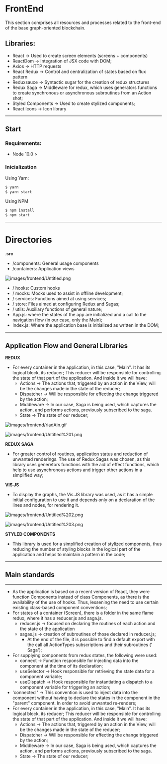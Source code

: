 # FrontEnd

This section comprises all resources and processes related to the front-end of the base graph-oriented blockchain.

## Libraries:

- React → Used to create screen elements (screens + components)
- ReactDom → Integration of JSX code with DOM;
- Axios → HTTP requests
- React Redux → Control and centralization of states based on flux pattern
- Reduxsauce → Syntactic sugar for the creation of redux structures
- Redux Saga → Middleware for redux, which uses generators functions to create synchronous or asynchronous subroutines from an Action shot;
- Styled Components → Used to create stylized components;
- React Icons → Icon library

---

## Start

### Requirements:

- Node 10.0 >

### Inicialization

Using Yarn:

```jsx
$ yarn
$ yarn start
```

Using NPM

```jsx
$ npm install
$ npm start
```

---

# Directories

.**src**

- /components: General usage components
- /containers: Application views

![images/frontend/Untitled.png](https://github.com/P5-G6/graph-tool/blob/docs/images/Untitled.png)

- / hooks: Custom hooks
- / mocks: Mocks used to assist in offline development;
- / services: Functions aimed at using services;
- / store: Files aimed at configuring Redux and Sagas;
- / utils: Auxiliary functions of general nature;
- App.js: where the states of the app are initialized and a call to the navigation flow (in our case, only the Main);
- Index.js: Where the application base is initialized as written in the DOM;

---

## Application Flow and General Libraries

**REDUX** 

- For every container in the application, in this case, "Main". It has its logical block, its reducer;
This reducer will be responsible for controlling the state of that part of the application. And inside it we will have:
    - Actions → The actions that, triggered by an action in the View, will be the changes made in the state of the reducer;
    - Dispatcher → Will be responsible for effecting the change triggered by the action;
    - Middleware → In our case, Saga is being used, which captures the action, and performs actions, previously subscribed to the saga.
    - State → The state of our reducer;

![images/frontend/riadAin.gif](https://github.com/P5-G6/graph-tool/blob/docs/images/riadAin.gif)

![images/frontend/Untitled%201.png](https://github.com/P5-G6/graph-tool/blob/docs/images/Untitled%201.png)

**REDUX SAGA**

- For greater control of routines, application status and reduction of unwanted renderings. The use of Redux Sagas was chosen, as this library uses generetors functions with the aid of effect functions, which help to use asynchronous actions and trigger other actions in a simplified way;

**VIS JS**

- To display the graphs, the Vis.JS library was used, as it has a simple initial configuration to use it and depends only on a declaration of the lines and nodes, for rendering it.

![images/frontend/Untitled%202.png](https://github.com/P5-G6/graph-tool/blob/docs/images/Untitled%202.png)

![images/frontend/Untitled%203.png](https://github.com/P5-G6/graph-tool/blob/docs/images/Untitled%203.png)

**STYLED COMPONENTS**

- This library is used for a simplified creation of stylized components, thus reducing the number of styling blocks in the logical part of the application and helps to maintain a pattern in the code;

---

## Main standards

---

- As the application is based on a recent version of React, they were function Components instead of class Components, as there is the availability of the use of hooks. Thus, lessening the need to use certain existing class-based component conventions;
- For states of a container (Screen), there is a folder in the same flame redux, where it has a reducer.js and saga.js.
    - reducer.js → focused on declaring the routines of each action and the state of the application
    - sagas.js → creation of subroutines of those declared in reducer.js;
        - At the end of the file, it is possible to find a default export with the call all ActionTypes subscriptions and their subroutines ('<Action> Saga');
- For supplying components from redux states, the following were used:
    - connect → Function responsible for injecting data into the component at the time of its declaration;
    - useSelector → Hook responsible for retrieving the state data for a component variable;
    - useDispatch → Hook responsible for instantiating a dispatch to a component variable for triggering an action;
- 'connected <Component>' → This convention is used to inject data into the component without having to declare the states in the component in the "parent" component. In order to avoid unwanted re-renders;
- For every container in the application, in this case, "Main". It has its logical block, its reducer;
This reducer will be responsible for controlling the state of that part of the application. And inside it we will have:
    - Actions → The actions that, triggered by an action in the View, will be the changes made in the state of the reducer;
    - Dispatcher → Will be responsible for effecting the change triggered by the action;
    - Middleware → In our case, Saga is being used, which captures the action, and performs actions, previously subscribed to the saga.
    - State → The state of our reducer;
